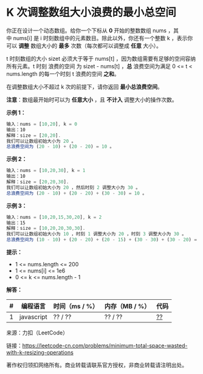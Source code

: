 # K 次调整数组大小浪费的最小总空间

你正在设计一个动态数组。给你一个下标从 **0** 开始的整数数组 nums ，其中 nums[i] 是 i 时刻数组中的元素数目。除此以外，你还有一个整数 k ，表示你可以 **调整** 数组大小的 **最多** 次数（每次都可以调整成 **任意** 大小）。

t 时刻数组的大小 sizet 必须大于等于 nums[t] ，因为数组需要有足够的空间容纳所有元素。t 时刻 浪费的空间 为 sizet - nums[t] ，**总** 浪费空间为满足 0 <= t < nums.length 的每一个时刻 t 浪费的空间 **之和**。

在调整数组大小不超过 k 次的前提下，请你返回 **最小总浪费空间**。

**注意**：数组最开始时可以为 **任意大小** ，且 **不计入** 调整大小的操作次数。

**示例 1：**

``` javascript
输入：nums = [10,20], k = 0
输出：10
解释：size = [20,20].
我们可以让数组初始大小为 20 。
总浪费空间为 (20 - 10) + (20 - 20) = 10 。
```

**示例 2：**

``` javascript
输入：nums = [10,20,30], k = 1
输出：10
解释：size = [20,20,30].
我们可以让数组初始大小为 20 ，然后时刻 2 调整大小为 30 。
总浪费空间为 (20 - 10) + (20 - 20) + (30 - 30) = 10 。
```

**示例 3：**

``` javascript
输入：nums = [10,20,15,30,20], k = 2
输出：15
解释：size = [10,20,20,30,30].
我们可以让数组初始大小为 10 ，时刻 1 调整大小为 20 ，时刻 3 调整大小为 30 。
总浪费空间为 (10 - 10) + (20 - 20) + (20 - 15) + (30 - 30) + (30 - 20) = 15 。
```

**提示：**

- 1 <= nums.length <= 200
- 1 <= nums[i] <= 1e6
- 0 <= k <= nums.length - 1

**解答：**

**#**|**编程语言**|**时间（ms / %）**|**内存（MB / %）**|**代码**
--|--|--|--|--
1|javascript|?? / ??|?? / ??|[??](./javascript/ac_v1.js)

来源：力扣（LeetCode）

链接：https://leetcode-cn.com/problems/minimum-total-space-wasted-with-k-resizing-operations

著作权归领扣网络所有。商业转载请联系官方授权，非商业转载请注明出处。
